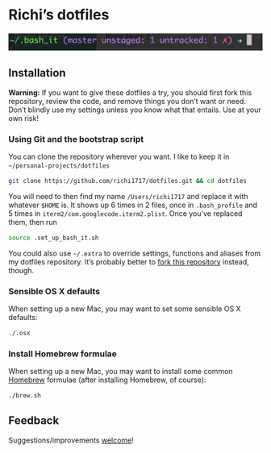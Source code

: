 # Richi’s dotfiles

![Screenshot of my shell prompt](/screenshot.png)

## Installation

**Warning:** If you want to give these dotfiles a try, you should first fork this repository, review the code, and remove things you don’t want or need. Don’t blindly use my settings unless you know what that entails. Use at your own risk!

### Using Git and the bootstrap script

You can clone the repository wherever you want. I like to keep it in `~/personal-projects/dotfiles`

```bash
git clone https://github.com/richi1717/dotfiles.git && cd dotfiles
```

You will need to then find my name `/Users/richi1717` and replace it with whatever `$HOME` is.  It shows up 6 times in 2 files, once in `.bash_profile`
and 5 times in `iterm2/com.googlecode.iterm2.plist`.  Once you've replaced them, then run

```bash
source .set_up_bash_it.sh
```

You could also use `~/.extra` to override settings, functions and aliases from my dotfiles repository. It’s probably better to [fork this repository](https://github.com/mathiasbynens/dotfiles/fork) instead, though.

### Sensible OS X defaults

When setting up a new Mac, you may want to set some sensible OS X defaults:

```bash
./.osx
```

### Install Homebrew formulae

When setting up a new Mac, you may want to install some common [Homebrew](http://brew.sh/) formulae (after installing Homebrew, of course):

```bash
./brew.sh
```

## Feedback

Suggestions/improvements
[welcome](https://github.com/richi1717/dotfiles/issues)!

